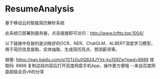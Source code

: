 # ResumeAnalysis

基于移动云的智能简历解析系统

此系统已部署到服务器，点击链接即可访问：http://www.lcftts.top:1004/

以下链接中存放的是训练好的OCR、NER、ChatGLM、ALBERT深度学习模型，用于简历信息提取、实体抽取、生成简历亮点、预测薪资等。 

链接: https://pan.baidu.com/s/1STzGu0Q824JYVs-ku1S9Zw?pwd=8888 提取码: 8888 复制这段内容后打开百度网盘手机App，操作更方便哦 
--来自百度网盘超级会员v6的分享
